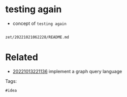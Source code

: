 # testing again

- concept of `testing again`

```
```

` zet/20221021062228/README.md `

# Related

- [20221013221136](/zet/20221013221136/README.md) implement a graph query language

Tags:

    #idea
